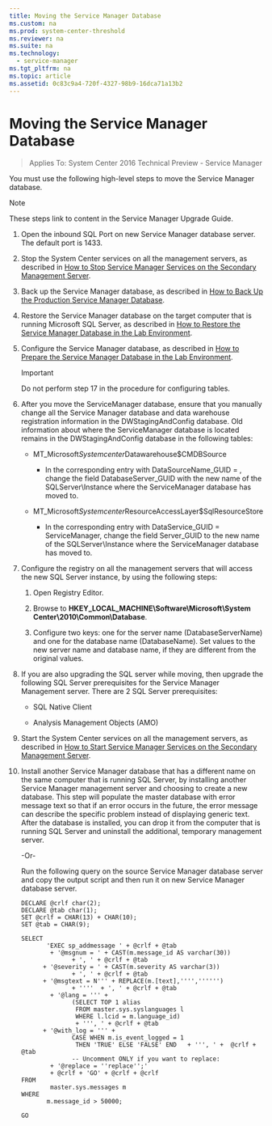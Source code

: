 ```yaml
---
title: Moving the Service Manager Database
ms.custom: na
ms.prod: system-center-threshold
ms.reviewer: na
ms.suite: na
ms.technology: 
  - service-manager
ms.tgt_pltfrm: na
ms.topic: article
ms.assetid: 0c83c9a4-720f-4327-98b9-16dca71a13b2
---
```

# Moving the Service Manager Database

>Applies To: System Center 2016 Technical Preview - Service Manager

You must use the following high-level steps to move the Service Manager database.

> [!NOTE]
> These steps link to content in the Service Manager Upgrade Guide.

1.  Open the inbound SQL Port on new Service Manager database server. The default port is 1433.

2.  Stop the System Center services on all the management servers, as described in [How to Stop Service Manager Services on the Secondary Management Server](http://technet.microsoft.com/library/jj900194.aspx).

3.  Back up the Service Manager database, as described in [How to Back Up the Production Service Manager Database](http://technet.microsoft.com/library/jj900185.aspx).

4.  Restore the Service Manager database on the target computer that is running Microsoft SQL Server, as described in [How to Restore the Service Manager Database in the Lab Environment](http://technet.microsoft.com/library/jj900192.aspx).

5.  Configure the Service Manager database, as described in [How to Prepare the Service Manager Database in the Lab Environment](http://technet.microsoft.com/library/jj900187.aspx).

    > [!IMPORTANT]
    > Do not perform step 17 in the procedure for configuring tables.

6.  After you move the ServiceManager database, ensure that you manually change all the Service Manager database and data warehouse registration information in the DWStagingAndConfig database. Old information about where the ServiceManager database is located remains in the DWStagingAndConfig database in the following tables:

    -   MT_Microsoft$Systemcenter$Datawarehouse$CMDBSource

        -   In the corresponding entry with DataSourceName_GUID = <Service Manager Data Source Name>, change the field DatabaseServer_GUID with the new name of the SQLServer\Instance where the ServiceManager database has moved to.

    -   MT_Microsoft$Systemcenter$ResourceAccessLayer$SqlResourceStore

        -   In the corresponding entry with DataService_GUID = ServiceManager, change the field Server_GUID to the new name of the SQLServer\Instance where the ServiceManager database has moved to.

7.  Configure the registry on all the management servers that will access the new SQL Server instance, by using the following steps:

    1.  Open Registry Editor.

    2.  Browse to **HKEY_LOCAL_MACHINE\Software\Microsoft\System Center\2010\Common\Database**.

    3.  Configure two keys: one for the server name (DatabaseServerName) and one for the database name (DatabaseName). Set values to the new server name and database name, if they are different from the original values.

8.  If you are also upgrading the SQL server while moving, then upgrade the following SQL Server prerequisites for the Service Manager Management server. There are 2 SQL Server prerequisites:

    -   SQL Native Client

    -   Analysis Management Objects (AMO)

9. Start the System Center services on all the management servers, as described in [How to Start Service Manager Services on the Secondary Management Server](http://technet.microsoft.com/library/jj900196.aspx).

10. Install another Service Manager database that has a different name on the same computer that is running SQL Server, by installing another Service Manager management server and choosing to create a new database. This step will populate the master database with error message text so that if an error occurs in the future, the error message can describe the specific problem instead of displaying generic text. After the database is installed, you can drop it from the computer that is running SQL Server and uninstall the additional, temporary management server.

    -Or-

    Run the following query on the source Service Manager database server and copy the output script and then run it on new Service Manager database server.

    ```
    DECLARE @crlf char(2);
    DECLARE @tab char(1);
    SET @crlf = CHAR(13) + CHAR(10);
    SET @tab = CHAR(9);

    SELECT 
           'EXEC sp_addmessage ' + @crlf + @tab
            + '@msgnum = ' + CAST(m.message_id AS varchar(30))
                  + ', ' + @crlf + @tab
          + '@severity = ' + CAST(m.severity AS varchar(3))  
                  + ', ' + @crlf + @tab
          + '@msgtext = N''' + REPLACE(m.[text],'''','''''')  
                  + ''''  + ', ' + @crlf + @tab
            + '@lang = ''' + 
                  (SELECT TOP 1 alias 
                   FROM master.sys.syslanguages l 
                   WHERE l.lcid = m.language_id) 
                   + ''', ' + @crlf + @tab
          + '@with_log = ''' + 
                  CASE WHEN m.is_event_logged = 1 
                   THEN 'TRUE' ELSE 'FALSE' END   + ''', ' +  @crlf + @tab
                  -- Uncomment ONLY if you want to replace:
            + '@replace = ''replace'';' 
            + @crlf + 'GO' + @crlf + @crlf 
    FROM 
            master.sys.messages m
    WHERE 
           m.message_id > 50000;

    GO
    ```



